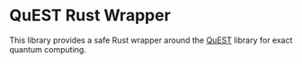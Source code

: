 # QuEST Rust Wrapper

This library provides a safe Rust wrapper around the [QuEST](https://github.com/QuEST-Kit/QuEST) library for exact quantum computing.
